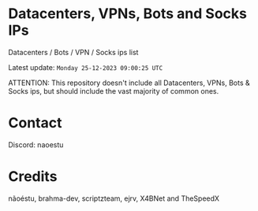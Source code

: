 # Datacenters, VPNs, Bots and Socks IPs
 
Datacenters / Bots / VPN / Socks ips list

Latest update: `Monday 25-12-2023 09:00:25 UTC` 

ATTENTION: This repository doesn't include all Datacenters, VPNs, Bots & Socks ips, 
but should include the vast majority of common ones.

# Contact
Discord: naoestu

# Credits
nãoéstu, brahma-dev, scriptzteam, ejrv, X4BNet and TheSpeedX
